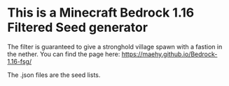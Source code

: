 # This is a Minecraft Bedrock 1.16 Filtered Seed generator

The filter is guaranteed to give a stronghold village spawn with a fastion in the nether. 
You can find the page here: https://maehy.github.io/Bedrock-1.16-fsg/

The .json files are the seed lists.
